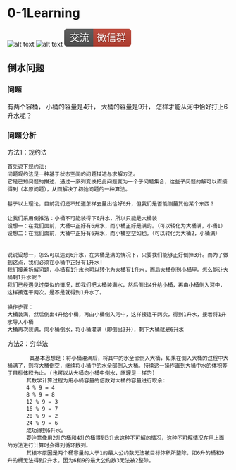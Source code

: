 # 0-1Learning

![alt text](../../static/common/svg/luoxiaosheng.svg "公众号")
![alt text](../../static/common/svg/luoxiaosheng_learning.svg "学习")
![alt text](../../static/common/svg/luoxiaosheng_wechat.svg "微信")


## 倒水问题

### 问题

有两个容桶，
小桶的容量是4升，
大桶的容量是9升，
怎样才能从河中恰好打上6升水呢？


### 问题分析
方法1：规约法

    首先说下规约法:
    问题规约法是一种基于状态空间的问题描述与求解方法。
    它是已知问题的描述，通过一系列变换把此问题变为一个子问题集合，这些子问题的解可以直接得到（本原问题），从而解决了初始问题的一种算法。
            
    基于以上理论，目前我们还不知道怎样去量出恰好6升，但我们是否能测量其他某个东西？

    让我们采用倒推法：小桶不可能装得下6升水，所以只能是大桶装
    设想一：在我们面前，大桶中正好有6升水，而小桶正好是满的。（可以转化为大桶满，小桶1）
    设想二：在我们面前，大桶中正好有6升水，而小桶空空如也。（可以转化为大桶2，小桶满）


    说说设想一，怎么可以达到6升水，在大桶是满的情况下，只要我们能够正好倒掉3升。而为了做到这点，我们必须在小桶中正好有1升水!
    我们接着拆解问题，小桶有1升水也可以转化为大桶有1升水，而后大桶倒到小桶里。怎么能让大桶剩1升水呢？
    我们已经遇见过类似的情况，即我们把大桶装满水，然后倒出4升给小桶，再由小桶倒入河中，这样接连干两次，是不是就得到1升水了。
    
    操作步骤：
    大桶装满，然后倒出4升给小桶，再由小桶倒入河中，这样接连干两次，得到1升水，接着将1升水导入小桶
    大桶再次装满，向小桶倒水，将小桶灌满（即倒出3升），剩下大桶就是6升水



方法2：穷举法

           其基本思想是：将小桶灌满后，将其中的水全部倒入大桶，如果在倒入大桶的过程中大桶满了，则将大桶倒空，继续将小桶中的水全部倒入大桶。持续这一操作直到大桶中水的体积等于目标体积为止。(也可以从大桶向小桶中倒水，原理是一样的)
          其数学计算过程为用小桶容量的倍数对大桶的容量进行取余:
          4 % 9 = 4
          8 % 9 = 8
          12 % 9 = 3
          16 % 9 = 7
          20 % 9 = 2
          24 % 9 = 6
          成功得到6升水。
          要注意像用2升的桶和4升的桶得到3升水这种不可解的情况，这种不可解情况在用上面的方法进行计算时会得到循环数列。
          其根本原因是两个桶容量的大于1的最大公约数无法被目标体积所整除，如6升的桶和9升的桶无法得到2升水，因为6和9的最大公约数3无法被2整除。